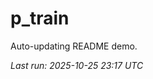 # p_train

Auto-updating README demo.

<!--START_SECTION:status-->
_Last run: 2025-10-25 23:17 UTC_
<!--END_SECTION:status-->
































































































































































































































































































































































































































































































































































































































































































































































































































































































































































































































































































































































































































































































































































































































































































































































